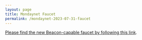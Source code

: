 ```yaml
---
layout: page
title: Mondaynet Faucet
permalink: /mondaynet-2023-07-31-faucet
---
```


[Please find the new Beacon-capable faucet by following this link](https://faucet.mondaynet-2023-07-31.teztnets.xyz).
